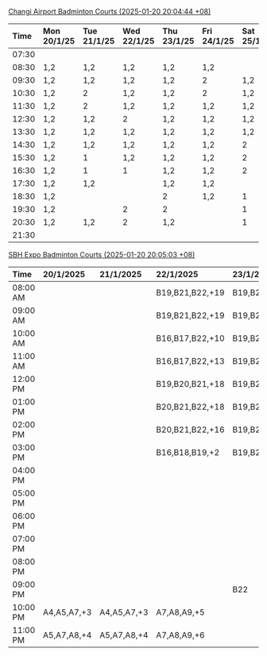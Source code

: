 [Changi Airport Badminton Courts (2025-01-20 20:04:44 +08)](https://www.carc.org.sg/FacilityBooking.aspx)

| Time   | Mon 20/1/25   | Tue 21/1/25   | Wed 22/1/25   | Thu 23/1/25   | Fri 24/1/25   | Sat 25/1/25   | Sun 26/1/25   |
|:-------|:--------------|:--------------|:--------------|:--------------|:--------------|:--------------|:--------------|
| 07:30  |               |               |               |               |               |               |               |
| 08:30  | 1,2           | 1,2           | 1,2           | 1,2           | 1,2           |               |               |
| 09:30  | 1,2           | 1,2           | 1,2           | 1,2           | 2             | 1,2           | 1,2           |
| 10:30  | 1,2           | 2             | 1,2           | 1,2           | 2             | 1,2           | 1,2           |
| 11:30  | 1,2           | 2             | 1,2           | 1,2           | 1,2           | 1,2           | 1,2           |
| 12:30  | 1,2           | 1,2           | 2             | 1,2           | 1,2           | 1,2           |               |
| 13:30  | 1,2           | 1,2           | 1,2           | 1,2           | 1,2           | 1,2           |               |
| 14:30  | 1,2           | 1,2           | 1,2           | 1,2           | 1,2           | 2             |               |
| 15:30  | 1,2           | 1             | 1,2           | 1,2           | 1,2           | 2             | 2             |
| 16:30  | 1,2           | 1             | 1             | 1,2           | 1,2           | 2             | 2             |
| 17:30  | 1,2           | 1,2           |               | 1,2           | 1,2           |               | 1,2           |
| 18:30  | 1,2           |               |               | 2             | 1,2           | 1             | 1,2           |
| 19:30  | 1,2           |               | 2             | 2             |               | 1             | 1,2           |
| 20:30  | 1,2           | 1,2           | 2             | 1,2           |               | 1             | 1,2           |
| 21:30  |               |               |               |               |               |               |               |

[SBH Expo Badminton Courts (2025-01-20 20:05:03 +08)](https://singaporebadmintonhall.getomnify.com/widgets/O3MRKGBH359GA55KHMG1RD)

| Time     | 20/1/2025   | 21/1/2025   | 22/1/2025       | 23/1/2025       | 24/1/2025       | 25/1/2025       | 26/1/2025       |
|:---------|:------------|:------------|:----------------|:----------------|:----------------|:----------------|:----------------|
| 08:00 AM |             |             | B19,B21,B22,+19 | B19,B21,B22,+18 | B19,B21,B22,+19 | B19,B21,B22,+12 | B16,B20,B21,+4  |
| 09:00 AM |             |             | B19,B21,B22,+19 | B19,B21,B22,+16 | B19,B20,B21,+17 | B19,B21,B22,+13 |                 |
| 10:00 AM |             |             | B16,B17,B22,+10 | B19,B21,B22,+18 | B19,B20,B21,+17 | B19,B20,B21,+16 |                 |
| 11:00 AM |             |             | B16,B17,B22,+13 | B19,B21,B22,+17 | B19,B21,B22,+17 | B19,B20,B21,+16 |                 |
| 12:00 PM |             |             | B19,B20,B21,+18 | B19,B21,B22,+19 | B19,B21,B22,+13 | B19,B21,B22,+19 |                 |
| 01:00 PM |             |             | B20,B21,B22,+18 | B19,B21,B22,+19 | B19,B21,B22,+15 | B19,B21,B22,+19 |                 |
| 02:00 PM |             |             | B20,B21,B22,+16 | B19,B21,B22,+16 | B19,B21,B22,+15 | B20,B21,B22,+13 | A9,B17,B22,+1   |
| 03:00 PM |             |             | B16,B18,B19,+2  | B19,B20,B22,+14 | B20,B21,B22,+11 | B17,B18,B22,+2  |                 |
| 04:00 PM |             |             |                 |                 | B20,B21,B22     | B22             | B13             |
| 05:00 PM |             |             |                 |                 |                 | B13,B14         |                 |
| 06:00 PM |             |             |                 |                 |                 |                 |                 |
| 07:00 PM |             |             |                 |                 |                 |                 | A3              |
| 08:00 PM |             |             |                 |                 |                 |                 | A10,A9,B13,+2   |
| 09:00 PM |             |             |                 | B22             |                 |                 | A10,B15,B16,+5  |
| 10:00 PM | A4,A5,A7,+3 | A4,A5,A7,+3 | A7,A8,A9,+5     |                 | A10,A8,A9,+4    | A10,B21,B22,+1  | B20,B21,B22,+17 |
| 11:00 PM | A5,A7,A8,+4 | A5,A7,A8,+4 | A7,A8,A9,+6     |                 | A10,A8,A9,+4    | B20,B21,B22,+10 | B20,B21,B22,+19 |
